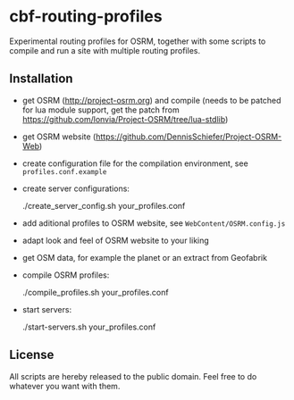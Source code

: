 cbf-routing-profiles
====================

Experimental routing profiles for OSRM, together with some scripts to compile and
run a site with multiple routing profiles.

Installation
------------

* get OSRM (http://project-osrm.org) and compile
  (needs to be patched for lua module support, get the patch from
   https://github.com/lonvia/Project-OSRM/tree/lua-stdlib)

* get OSRM website (https://github.com/DennisSchiefer/Project-OSRM-Web)

* create configuration file for the compilation environment, see `profiles.conf.example`

* create server configurations:

    ./create_server_config.sh your_profiles.conf

* add aditional profiles to OSRM website, see `WebContent/OSRM.config.js`

* adapt look and feel of OSRM website to your liking

* get OSM data, for example the planet or an extract from Geofabrik

* compile OSRM profiles:

    ./compile_profiles.sh your_profiles.conf

* start servers:

    ./start-servers.sh your_profiles.conf

License
-------

All scripts are hereby released to the public domain. Feel free to do whatever
you want with them.
